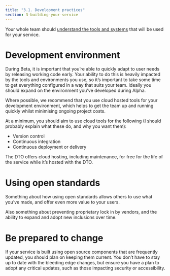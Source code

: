 ```yaml
---
title: "3.1. Development practices"
section: 3-building-your-service
---
```


Your whole team should [understand the tools and systems](https://www.dto.gov.au/standard/4-tools-and-systems/ "read about criterion 4 of the Digital Service Standard") that will be used for your service.

# Development environment

During Beta, it is important that you&rsquo;re able to quickly adapt to user needs by releasing working code early. Your ability to do this is heavily impacted by the tools and environments you use, so it&rsquo;s important to take some time to get everything configured in a way that suits your team. Ideally you should expand on the environment you’ve developed during Alpha.

Where possible, we recommend that you use cloud hosted tools for your development environment, which helps to get the team up and running quickly whilst minimising ongoing project costs.

At a minimum, you should aim to use cloud tools for the following (I should probably explain what these do, and why you want them):

*	Version control
*	Continuous integration
*	Continuous deployment or delivery

The DTO offers cloud hosting, including maintenance, for free for the life of the service while it&rsquo;s hosted with the DTO.

# Using open standards

Something about how using open standards allows others to use what you&rsquo;ve made, and offer even more value to your users.

Also something about preventing proprietary lock in by vendors, and the ability to expand and adopt new inclusions over time.

# Be prepared to change

If your service is built using open source components that are frequently updated, you should plan on keeping them current. You don&rsquo;t have to stay up to date with the bleeding edge changes, but ensure you have a plan to adopt any critical updates, such as those impacting security or accessibility.
